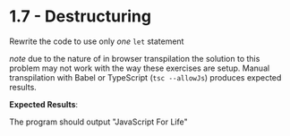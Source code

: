 # 1.7 - Destructuring

Rewrite the code to use only _one_ `let` statement

_note_ due to the nature of in browser transpilation the solution to this
problem may not work with the way these exercises are setup.  Manual 
transpilation with Babel or TypeScript (`tsc --allowJs`) produces expected
results.

**Expected Results**:

The program should output "JavaScript For Life" 

